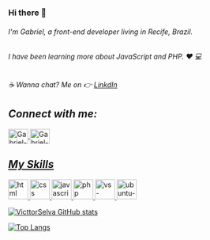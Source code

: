 ### Hi there 👋

###### I'm Gabriel, a front-end developer living in Recife, Brazil.

###### I have been learning more about JavaScript and PHP. :heart: :computer:

###### :coffee: Wanna chat? Me on :point_right: [LinkdIn](https://www.linkedin.com/in/gabriel-victor-067064224/)

## *Connect with me:*
<a href="https://www.linkedin.com/in/gabriel-victor-6000071b4/" target="_blank">
  <img align="center" alt="Gabriel-linkedin" height="30" width="40" src="https://cdn.jsdelivr.net/gh/devicons/devicon/icons/linkedin/linkedin-original.svg"
  </a>
  
 <a href="https://twitter.com/VicttorSelva_" target="_blank">
  <img align="center" alt="Gabriel-twitter" height="30" width="40" src="https://cdn.jsdelivr.net/gh/devicons/devicon/icons/twitter/twitter-original.svg"
  </a>
   
   ## *My Skills*
   <img src="https://cdn.jsdelivr.net/gh/devicons/devicon/icons/html5/html5-original-wordmark.svg" alt="html" width="40" height="40" style="max-width:100%;"></img>
  <img src="https://cdn.jsdelivr.net/gh/devicons/devicon/icons/css3/css3-original-wordmark.svg" alt="css" width="40" height="40" style="max-width:100%;"></img>
  <img src="https://cdn.jsdelivr.net/gh/devicons/devicon/icons/javascript/javascript-original.svg" alt="javascript" width="40" height="40" style="max-width:100%;"></img>
  <img src="https://cdn.jsdelivr.net/gh/devicons/devicon/icons/php/php-original.svg" alt="php" width="40" height="40" style="max-width:100%;"></img>
  <img src="https://cdn.jsdelivr.net/gh/devicons/devicon/icons/vscode/vscode-original-wordmark.svg" alt="vs-code" width="40" height="40" style="max-width:100%;"></img>
  <img src="https://cdn.jsdelivr.net/gh/devicons/devicon/icons/ubuntu/ubuntu-plain-wordmark.svg" alt="ubuntu-linux" width="40" height="40" style="max-width:100%;"></img>
 


![VicttorSelva GitHub stats](https://github-readme-stats.vercel.app/api?username=VicttorSelva&show_icons=true&theme=radical)


[![Top Langs](https://github-readme-stats.vercel.app/api/top-langs/?username=VicttorSelva&layout=compact)](https://github.com/VicttorSelva/github-readme-stats)


<!--
**VicttorSelva/victtorSelva** is a ✨ _special_ ✨ repository because its `README.md` (this file) appears on your GitHub profile.

Here are some ideas to get you started:

- 🔭 I’m currently working on ...
- 🌱 I’m currently learning ...
- 👯 I’m looking to collaborate on ...
- 🤔 I’m looking for help with ...
- 💬 Ask me about ...
- 📫 How to reach me: ...
- 😄 Pronouns: ...
- ⚡ Fun fact: ...
-->
